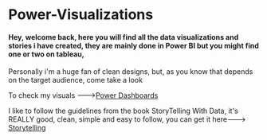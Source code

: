 # Power-Visualizations

#### Hey, welcome back, here you will find all the data visualizations and stories i have created, they are mainly done in Power BI but you might find one or two on tableau, 

Personally i'm a huge fan of clean designs, but, as you know that depends on the target audience, come take a look

To check my visuals --->[Power Dashboards](https://app.powerbi.com/groups/b5bb40b4-d082-4951-be9d-5082f5c9db44/list)

I like to follow the guidelines from the book StoryTelling With Data, it's REALLY good, clean, simple and easy to follow, you can get it here---> [Storytelling](https://www.storytellingwithdata.com/)


